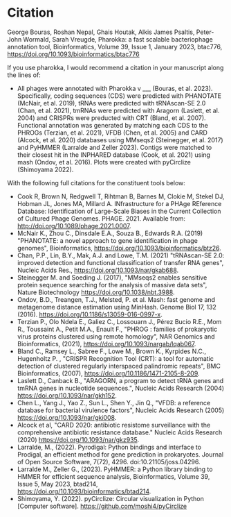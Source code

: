 # Citation


George Bouras, Roshan Nepal, Ghais Houtak, Alkis James Psaltis, Peter-John Wormald, Sarah Vreugde, Pharokka: a fast scalable bacteriophage annotation tool, Bioinformatics, Volume 39, Issue 1, January 2023, btac776, https://doi.org/10.1093/bioinformatics/btac776

If you use pharokka, I would recommend a citation in your manuscript along the lines of:

* All phages were annotated with Pharokka v ___ (Bouras, et al. 2023). Specifically, coding sequences (CDS) were predicted with PHANOTATE (McNair, et al. 2019), tRNAs were predicted with tRNAscan-SE 2.0 (Chan, et al. 2021), tmRNAs were predicted with Aragorn (Laslett, et al. 2004) and CRISPRs were preducted with CRT (Bland, et al. 2007). Functional annotation was generated by matching each CDS to the PHROGs (Terzian, et al. 2021), VFDB (Chen, et al. 2005) and CARD (Alcock, et al. 2020) databases using MMseqs2 (Steinegger, et al. 2017) and PyHMMER (Larralde and Zeller 2023). Contigs were matched to their closest hit in the INPHARED database (Cook, et al. 2021) using mash (Ondov, et al. 2016). Plots were created with pyCirclize (Shimoyama 2022).

With the following full citations for the constituent tools below:

* Cook R, Brown N, Redgwell T, Rihtman B, Barnes M, Clokie M, Stekel DJ, Hobman JL, Jones MA, Millard A. INfrastructure for a PHAge REference Database: Identification of Large-Scale Biases in the Current Collection of Cultured Phage Genomes. PHAGE. 2021. Available from: http://doi.org/10.1089/phage.2021.0007.
* McNair K., Zhou C., Dinsdale E.A., Souza B., Edwards R.A. (2019) "PHANOTATE: a novel approach to gene identification in phage genomes", Bioinformatics, https://doi.org/10.1093/bioinformatics/btz26.
* Chan, P.P., Lin, B.Y., Mak, A.J. and Lowe, T.M. (2021) "tRNAscan-SE 2.0: improved detection and functional classification of transfer RNA genes", Nucleic Acids Res., https://doi.org/10.1093/nar/gkab688.
* Steinegger M. and Soeding J. (2017), "MMseqs2 enables sensitive protein sequence searching for the analysis of massive data sets", Nature Biotechnology https://doi.org/10.1038/nbt.3988.
* Ondov, B.D., Treangen, T.J., Melsted, P. et al. Mash: fast genome and metagenome distance estimation using MinHash. Genome Biol 17, 132 (2016). https://doi.org/10.1186/s13059-016-0997-x.
* Terzian P., Olo Ndela E., Galiez C., Lossouarn J., Pérez Bucio R.E., Mom R., Toussaint A., Petit M.A., Enault F., "PHROG : families of prokaryotic virus proteins clustered using remote homology", NAR Genomics and Bioinformatics, (2021), https://doi.org/10.1093/nargab/lqab067.
* Bland C., Ramsey L., Sabree F., Lowe M., Brown K., Kyrpides N.C., Hugenholtz P. , "CRISPR Recognition Tool (CRT): a tool for automatic detection of clustered regularly interspaced palindromic repeats", BMC Bioinformatics, (2007), https://doi.org/10.1186/1471-2105-8-209.
* Laslett D., Canback B., "ARAGORN, a program to detect tRNA genes and tmRNA genes in nucleotide sequences.", Nucleic Acids Research (2004) https://doi.org/10.1093/nar/gkh152.
* Chen L., Yang J., Yao Z., Sun L., Shen Y., Jin Q., "VFDB: a reference database for bacterial virulence factors", Nucleic Acids Research (2005) https://doi.org/10.1093/nar/gki008.
* Alcock et al, "CARD 2020: antibiotic resistome surveillance with the comprehensive antibiotic resistance database." Nucleic Acids Research (2020) https://doi.org/10.1093/nar/gkz935.
* Larralde, M., (2022). Pyrodigal: Python bindings and interface to Prodigal, an efficient method for gene prediction in prokaryotes. Journal of Open Source Software, 7(72), 4296. doi:10.21105/joss.04296.
* Larralde M., Zeller G., (2023). PyHMMER: a Python library binding to HMMER for efficient sequence analysis, Bioinformatics, Volume 39, Issue 5, May 2023, btad214, https://doi.org/10.1093/bioinformatics/btad214.
* Shimoyama, Y. (2022). pyCirclize: Circular visualization in Python [Computer software]. https://github.com/moshi4/pyCirclize
